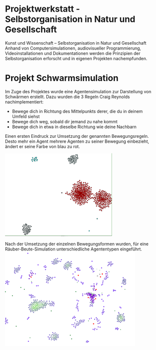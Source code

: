 # Projektwerkstatt - Selbstorganisation in Natur und Gesellschaft
Kunst und Wissenschaft – Selbstorganisation in Natur und Gesellschaft
Anhand von Computersimulationen, audiovisueller Programmierung, Videoinstallationen
und Dokumentationen werden die Prinzipien der Selbstorganisation erforscht
und in eigenen Projekten nachempfunden.

# Projekt Schwarmsimulation
Im Zuge des Projektes wurde eine Agentensimulation zur Darstellung von Schwärmen erstellt.
Dazu wurden die 3 Regeln Craig Reynolds nachimplementiert:
- Bewege dich in Richtung des Mittelpunkts derer, die du in deinem Umfeld siehst
- Bewege dich weg, sobald dir jemand zu nahe kommt
- Bewege dich in etwa in dieselbe Richtung wie deine Nachbarn

Einen ersten Eindruck zur Umsetzung der genannten Bewegungsregeln. Desto mehr ein Agent mehrere Agenten zu seiner Bewegung einbezieht, ändert er seine Farbe von blau zu rot.

![Screenshot](doc/schwarm.png)

Nach der Umsetzung der einzelnen Bewegungsformen wurden, für eine Räuber-Beute-Simulation unterschiedliche Agententypen eingeführt.
![Screenshot2](doc/predator_prey_simulation.png)
